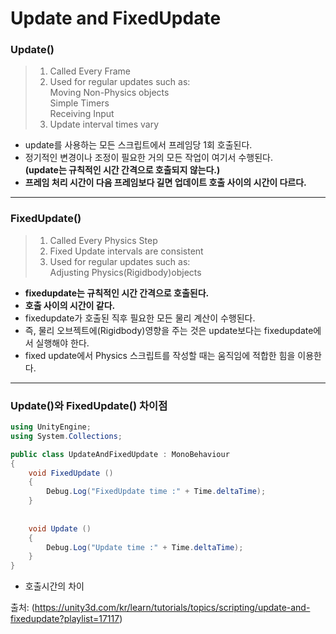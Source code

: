 Update and FixedUpdate
=======================

### Update()
> 1. Called Every Frame
> 2. Used for regular updates such as:\
Moving Non-Physics objects\
Simple Timers\
Receiving Input
> 3. Update interval times vary

- update를 사용하는 모든 스크립트에서 프레임당 1회 호출된다.
- 정기적인 변경이나 조정이 필요한 거의 모든 작업이 여기서 수행된다.\
**(update는 규칙적인 시간 간격으로 호출되지 않는다.)**
- **프레임 처리 시간이 다음 프레임보다 길면 업데이트 호출 사이의 시간이 다르다.**

***

### FixedUpdate()
> 1. Called Every Physics Step
> 2. Fixed Update intervals are consistent
> 3. Used for regular updates such as:\
Adjusting Physics(Rigidbody)objects

- **fixedupdate는 규칙적인 시간 간격으로 호출된다.**
- **호출 사이의 시간이 같다.**
- fixedupdate가 호출된 직후 필요한 모든 물리 계산이 수행된다.
- 즉, 물리 오브젝트에(Rigidbody)영향을 주는 것은 update보다는 fixedupdate에서 실행해야 한다.
- fixed update에서 Physics 스크립트를 작성할 때는 움직임에 적합한 힘을 이용한다.

***
### Update()와 FixedUpdate() 차이점

```c#
using UnityEngine;
using System.Collections;

public class UpdateAndFixedUpdate : MonoBehaviour
{
    void FixedUpdate ()
    {
        Debug.Log("FixedUpdate time :" + Time.deltaTime);
    }
    
    
    void Update ()
    {
        Debug.Log("Update time :" + Time.deltaTime);
    }
}
```
- 호출시간의 차이

출처: (https://unity3d.com/kr/learn/tutorials/topics/scripting/update-and-fixedupdate?playlist=17117)
